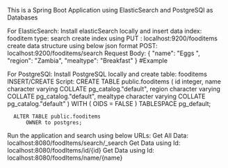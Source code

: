 This is a Spring Boot Application using ElasticSearch and PostgreSQl as Databases

For ElasticSearch:
Install elasticSearch locally and insert data index: fooditem type: search
create index using PUT : localhost:9200/fooditems
create data structure using below json format 
  POST: localhost:9200/fooditems/search 
    Request Body: { "name": "Eggs ", "region": "Zambia", "mealtype": "Breakfast" } #Example


For PostgreSQl:
Install PostgreSQL locally and create table: fooditems
INSERT/CREATE Script:
      CREATE TABLE public.fooditems
      (
          id integer,
          name character varying COLLATE pg_catalog."default",
          region character varying COLLATE pg_catalog."default",
          mealtype character varying COLLATE pg_catalog."default"
      )
      WITH (
          OIDS = FALSE
      )
      TABLESPACE pg_default;

      ALTER TABLE public.fooditems
          OWNER to postgres;

Run the application and search using below URLs:
  Get All Data: localhost:8080/foodItems/search/_search 
  Get Data using Id: localhost:8080/foodItems/id/{id} 
  Get Data using Id: localhost:8080/foodItems/name/{name}
